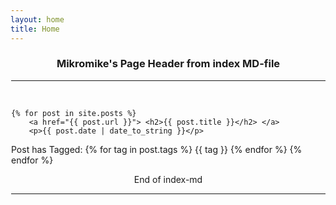 ```yaml
---
layout: home
title: Home
---
```

<div style="margin-left:1px">
  <div class="w3-container w3-white">
    <h3 class="w3-text-black"><center>Mikromike's Page Header from index MD-file </center></h3>
    <hr><br>

<div class="post">

    {% for post in site.posts %}
        <a href="{{ post.url }}"> <h2>{{ post.title }}</h2> </a>
        <p>{{ post.date | date_to_string }}</p>
Post has Tagged:
        {% for tag in post.tags %}
          <span class="label label-primary"> {{ tag }}</span>
        {% endfor %}
   {% endfor %}

</div>
<div>
    <center> End of index-md </center>
<hr>
</div>  
</div>
